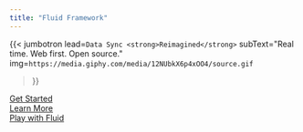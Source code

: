 ```yaml
---
title: "Fluid Framework"
---
```


{{< jumbotron
  lead=`Data Sync <strong>Reimagined</strong>`
  subText="Real time. Web first. Open source."
  img=`https://media.giphy.com/media/12NUbkX6p4xOO4/source.gif`
>}}


<div class="ctas">
    <div class="container">
        <div class="row">
            <div class="col-sm-4 col-xs-12"><a class="cta" id="cta-get-started-link" href="/docs/get-started/dev-env/"><div class="cta-icon get-started"></div>Get Started</a></div>
            <div class="col-sm-4 col-xs-12"><a class="cta" id="cta-learn-link" href="/docs/"><div class="cta-icon learn"></div>Learn More</a></div>
            <div class="col-sm-4 col-xs-12"><a class="cta" id="cta-play-link" href="/play"><div class="cta-icon play"></div>Play with Fluid</a></div>
        </div>
    </div>
</div>
